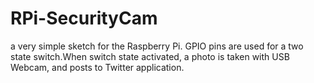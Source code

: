 RPi-SecurityCam
===============

a very simple sketch for the Raspberry Pi. GPIO pins are used for a two state switch.When switch state activated, a photo 
is taken with USB Webcam, and posts to <your> Twitter application. 


